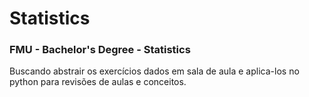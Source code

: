 # Statistics
### FMU - Bachelor's Degree - Statistics
Buscando abstrair os exercícios dados em sala de aula e aplica-los no python para revisões de aulas e conceitos.
